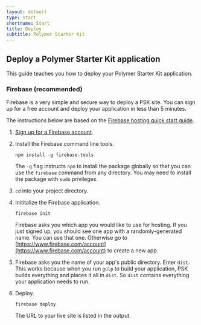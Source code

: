 ```yaml
---
layout: default
type: start
shortname: Start
title: Deploy
subtitle: Polymer Starter Kit
---
```


## Deploy a Polymer Starter Kit application

This guide teaches you how to deploy your Polymer Starter Kit application.

### Firebase (recommended)

Firebase is a very simple and secure way to deploy a PSK site. You can sign
up for a free account and deploy your application in less than 5 minutes.

The instructions below are based on the [Firebase hosting quick start 
guide](https://www.firebase.com/docs/hosting/quickstart.html).

1. [Sign up for a Firebase account](https://www.firebase.com/signup/).

1. Install the Firebase command line tools.

       npm install -g firebase-tools

   The `-g` flag instructs `npm` to install the package globally so that you
   can use the `firebase` command from any directory. You may need
   to install the package with `sudo` privileges.

1. `cd` into your project directory.

1. Inititalize the Firebase application.

       firebase init

   Firebase asks you which app you would like to use for hosting. If you just
   signed up, you should see one app with a randomly-generated name. You can 
   use that one. Otherwise go to 
   [https://www.firebase.com/account](https://www.firebase.com/account) to 
   create a new app.

1. Firebase asks you the name of your app's public directory. Enter `dist`. 
   This works because when you run `gulp` to build your application, PSK builds 
   everything and places it all in `dist`. So `dist` contains everything 
   your application needs to run.

1. Deploy.

       firebase deploy

   The URL to your live site is listed in the output.

